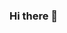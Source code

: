 ### Hi there 👋

<!--
**colec808/colec808** is a ✨ _special_ ✨ repository because its `README.md` (this file) appears on your GitHub profile.

Here are some ideas to get you started:

- 🔭 I’m currently working on my it knowledge and trying to understand it better...
- 🌱 I’m currently learning ... cyber security and the basics of how the internet works ect....
- 👯 I’m looking to collaborate on ... anything i can help or get into.
- 🤔 I’m looking for help with ... learning what i need to become more knowledgable in the cyber space.
- 💬 Ask me about ... my life what i been through and where i live.
- 📫 How to reach me: ...you can email me anytime @ cole.caires@yahoo.com
- 😄 Pronouns: ...
- ⚡ Fun fact: ... i live in hawaii...
-->
